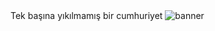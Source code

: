 <span>
  Tek başına yıkılmamış bir cumhuriyet
</span>
<img src="https://i.ibb.co/wcVKTKG/banner.png" style="max-width:100%" alt="banner">
